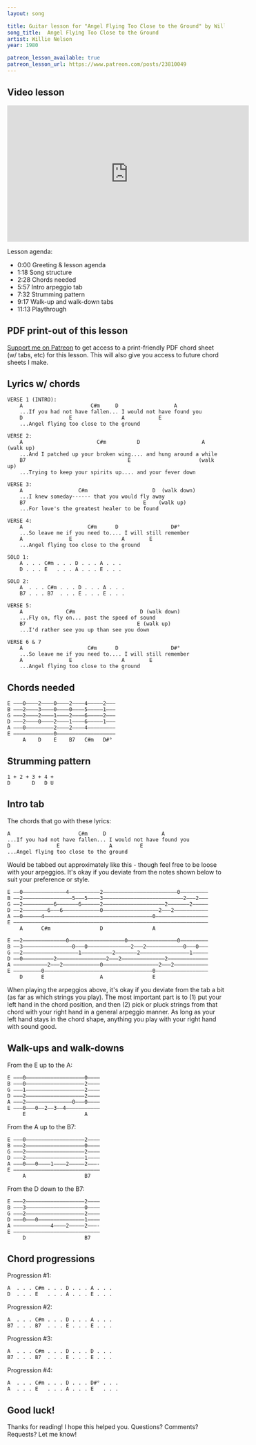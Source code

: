 ```yaml
---
layout: song

title: Guitar lesson for "Angel Flying Too Close to the Ground" by Willie Nelson
song_title:  Angel Flying Too Close to the Ground
artist: Willie Nelson
year: 1980

patreon_lesson_available: true
patreon_lesson_url: https://www.patreon.com/posts/23810049
---
```


## Video lesson

<iframe width="560" height="315" src="https://www.youtube.com/embed/uN1wtE6TffI?showinfo=0" frameborder="0" allowfullscreen></iframe>

Lesson agenda:

- 0:00 Greeting & lesson agenda
- 1:18 Song structure
- 2:28 Chords needed
- 5:57 Intro arpeggio tab
- 7:32 Strumming pattern
- 9:17 Walk-up and walk-down tabs
- 11:13 Playthrough

## PDF print-out of this lesson

[Support me on Patreon](https://www.patreon.com/posts/23810049) to get access to a print-friendly PDF chord sheet (w/ tabs, etc) for this lesson. This will also give you access to future chord sheets I make.

## Lyrics w/ chords

    VERSE 1 (INTRO):
        A                      C#m     D                  A
        ...If you had not have fallen... I would not have found you
        D               E                A           E
        ...Angel flying too close to the ground

    VERSE 2:
        A                        C#m          D                    A   (walk up)
        ...And I patched up your broken wing.... and hung around a while
        B7                                 E                      (walk up)
        ...Trying to keep your spirits up.... and your fever down

    VERSE 3:
        A                  C#m                     D  (walk down)
        ...I knew someday------ that you would fly away
        B7                                      E    (walk up)
        ...For love's the greatest healer to be found

    VERSE 4:
        A                     C#m      D                 D#°
        ...So leave me if you need to.... I will still remember
        A               E                A        E
        ...Angel flying too close to the ground

    SOLO 1:
        A . . . C#m . . . D . . . A . . .
        D . . . E   . . . A . . . E . . .

    SOLO 2:
        A  . . . C#m . . . D . . . A . . .
        B7 . . . B7  . . . E . . . E . . .

    VERSE 5:
        A              C#m                     D (walk down)
        ...Fly on, fly on... past the speed of sound
        B7                                    E (walk up)
        ...I'd rather see you up than see you down

    VERSE 6 & 7
        A                     C#m      D                 D#°
        ...So leave me if you need to.... I will still remember
        A               E                A        E
        ...Angel flying too close to the ground

## Chords needed

    E –––0––––2––––0––––2––––4–––––2–––
    B –––2––––3––––0––––0––––5–––––1–––
    G –––2––––2––––1––––2––––6–––––2–––
    D –––2––––0––––2––––1––––6–––––1–––
    A –––0–––––––––2––––2––––4–––––––––
    E –––––––––––––0–––––––––––––––––––
         A    D    E    B7   C#m   D#°              

## Strumming pattern

    1 + 2 + 3 + 4 +
    D       D   D U

## Intro tab

The chords that go with these lyrics:

    A                      C#m     D                  A
    ...If you had not have fallen... I would not have found you
    D               E                A         E
    ...Angel flying too close to the ground

Would be tabbed out approximately like this - though feel free to be loose with your arpeggios. It's okay if you deviate from the notes shown below to suit your preference or style.

    E ––0––––––––––––––4––––––––––2––––––––––––––––––––––––0–––––––––
    B ––2––––––––––––––––5–––5––––3––––––––––––––––––––––––––2–––2–––
    G ––2––––––––––6–––––––6––––––2––––––––––––––––––––2–––––––2–––––
    D ––2––––––––6–––6––––––––––––0––––––––––––––––––2–––2–––––––––––
    A ––0––––––4–––––––––––––––––––––––––––––––––––0–––––––––––––––––
    E –––––––––––––––––––––––––––––––––––––––––––––––––––––––––––––––
        A      C#m                D                A

    E ––2––––––––––––––0––––––––––––––––––0––––––––––––––––0–––––––––
    B ––3––––––––––––––––0–––0––––––––––––––2–––2––––––––––––0–––0–––
    G ––2––––––––––––––––––1––––––––––2–––––––2––––––––––––––––1–––––
    D ––0––––––––––2––––––––––––––––2–––2––––––––––––––2–––––––––––––
    A –––––––––––2–––2––––––––––––0––––––––––––––––––2–––2–––––––––––
    E –––––––––0–––––––––––––––––––––––––––––––––––0–––––––––––––––––
        D      E                  A                E

When playing the arpeggios above, it's okay if you deviate from the tab a bit (as far as which strings you play). The most important part is to (1) put your left hand in the chord position, and then (2) pick or pluck strings from that chord with your right hand in a general arpeggio manner. As long as your left hand stays in the chord shape, anything you play with your right hand with sound good.

## Walk-ups and walk-downs

From the E up to the A:

    E –––0–––––––––––––––––––0––––
    B –––0–––––––––––––––––––2––––
    G –––1–––––––––––––––––––2––––
    D –––2–––––––––––––––––––2––––
    A –––2–––––––––––––––0–––0––––
    E –––0–––0––2––3––4–––––––––––
         E                   A

From the A up to the B7:

    E –––0–––––––––––––––––––2––––
    B –––2–––––––––––––––––––0––––
    G –––2–––––––––––––––––––2––––
    D –––2–––––––––––––––––––1––––
    A –––0–––0––––1––––2–––––2–––-
    E ––––––––––––––––––––––––––––
         A                   B7

From the D down to the B7:

    E –––2–––––––––––––––––––2––––
    B –––3–––––––––––––––––––0––––
    G –––2–––––––––––––––––––2––––
    D –––0–––0–––––––––––––––1––––
    A ––––––––––––4––––2–––––2–––-
    E ––––––––––––––––––––––––––––
         D                   B7

## Chord progressions

Progression #1:

    A  . . . C#m . . . D . . . A . . .
    D  . . . E   . . . A . . . E . . .

Progression #2:

    A  . . . C#m . . . D . . . A . . .
    B7 . . . B7  . . . E . . . E . . .

Progression #3:

    A  . . . C#m . . . D . . . D . . .
    B7 . . . B7  . . . E . . . E . . .

Progression #4:

    A  . . . C#m . . . D . . . D#° . . .
    A  . . . E   . . . A . . . E   . . .

## Good luck!

Thanks for reading! I hope this helped you. Questions? Comments? Requests? Let me know!
